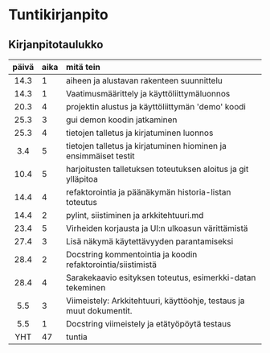 # Tuntikirjanpito

## Kirjanpitotaulukko
| päivä | aika | mitä tein  |
| :----:|:-----| :-----|
| 14.3  | 1    | aiheen ja alustavan rakenteen suunnittelu |
| 14.3  | 1    | Vaatimusmäärittely ja käyttöliittymäluonnos |
| 20.3  | 4   | projektin alustus ja käyttöliittymän 'demo' koodi |
| 25.3  | 3   | gui demon koodin jatkaminen |
| 25.3  | 4   | tietojen talletus ja kirjatuminen luonnos |
| 3.4   | 5   | tietojen talletus ja kirjatuminen hiominen ja ensimmäiset testit |
| 10.4  | 5   | harjoitusten talletuksen toteutuksen aloitus ja git ylläpitoa |
| 14.4  | 4   | refaktorointia ja päänäkymän historia-listan toteutus |
| 14.4   | 2   | pylint, siistiminen ja arkkitehtuuri.md |
| 23.4   | 5   | Virheiden korjausta ja UI:n ulkoasun värittämistä  |
| 27.4   | 3  | Lisä näkymä käytettävyyden parantamiseksi |
| 28.4   | 2  | Docstring kommentointia ja koodin refaktorointia/siistimistä |
| 28.4   | 4  | Sarakekaavio esityksen toteutus, esimerkki-datan tekeminen |
| 5.5   | 3  | Viimeistely: Arkkitehtuuri, käyttöohje, testaus ja muut dokumentit. |
| 5.5   | 1  | Docstring viimeistely ja etätyöpöytä testaus |
| YHT  | 47   | tuntia |

